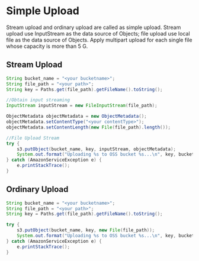 # Simple Upload

Stream upload and ordinary upload are called as simple upload. Stream upload use InputStream as the data source of Objects; file upload use local file as the data source of Objects. Apply multipart upload for each single file whose capacity is more than 5 G.

## Stream Upload

```Java
String bucket_name = "<your bucketname>";
String file_path = "<your path>";
String key = Paths.get(file_path).getFileName().toString();

//Obtain input streaming
InputStream inputStream = new FileInputStream(file_path);

ObjectMetadata objectMetadata = new ObjectMetadata();
objectMetadata.setContentType("<your contentType>");
objectMetadata.setContentLength(new File(file_path).length());

//File Upload Stream
try {
    s3.putObject(bucket_name, key, inputStream, objectMetadata);
    System.out.format("Uploading %s to OSS bucket %s...\n", key, bucket_name);
} catch (AmazonServiceException e) {
    e.printStackTrace();
}
```

## Ordinary Upload

```Java
String bucket_name = "<your bucketname>";
String file_path = "<your path>";
String key = Paths.get(file_path).getFileName().toString();

try {
    s3.putObject(bucket_name, key, new File(file_path));
    System.out.format("Uploading %s to OSS bucket %s...\n", key, bucket_name);
} catch (AmazonServiceException e) {
    e.printStackTrace();
} 
```
